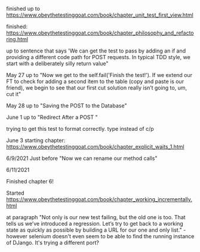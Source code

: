 finished up to https://www.obeythetestinggoat.com/book/chapter_unit_test_first_view.html

finished:  https://www.obeythetestinggoat.com/book/chapter_philosophy_and_refactoring.html

up to sentence that says 'We can get the test to pass by adding an if and providing a different code path for POST requests. In typical TDD style, we start with a deliberately silly return value"

May 27 up to "Now we get to the self.fail('Finish the test!'). If we extend our FT to check for adding a second item to the table (copy and paste is our friend), we begin to see that our first cut solution really isn’t going to, um, cut it"

May 28 up to "Saving the POST to the Database"

June 1 up to "Redirect After a POST
"

trying to get this test to format correctly. type instead of c/p

June 3 starting chapter: https://www.obeythetestinggoat.com/book/chapter_explicit_waits_1.html


6/9/2021
Just before "Now we can rename our method calls"

6/11/2021

Finished chapter 6!

Started https://www.obeythetestinggoat.com/book/chapter_working_incrementally.html

at paragraph "Not only is our new test failing, but the old one is too. That tells us we’ve introduced a regression. Let’s try to get back to a working state as quickly as possible by building a URL for our one and only list." - however selenium doesn't even seem to be able to find the running instance of DJango. It's trying a different port?
